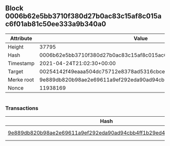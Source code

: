## Block 0006b62e5bb3710f380d27b0ac83c15af8c015ac6f01ab81c50ee333a9b340a0

Attribute | Value
--- | ---
Height | 37795
Hash | 0006b62e5bb3710f380d27b0ac83c15af8c015ac6f01ab81c50ee333a9b340a0
Timestamp | 2021-04-24T21:02:30+00:00
Target | 00254142f49eaaa504dc75712e8378ad5316cbcead634704b3734b6271167cc4
Merke root | 9e889db820b98ae2e69611a9ef292eda90ad94cbb4ff1b29ed42a7fb48dbd646
Nonce | 11938169

```

```

### Transactions

Hash | Amount
--- | ---
[9e889db820b98ae2e69611a9ef292eda90ad94cbb4ff1b29ed42a7fb48dbd646](9e889db820b98ae2e69611a9ef292eda90ad94cbb4ff1b29ed42a7fb48dbd646.md) | 10.00000000 SKEPTI 
